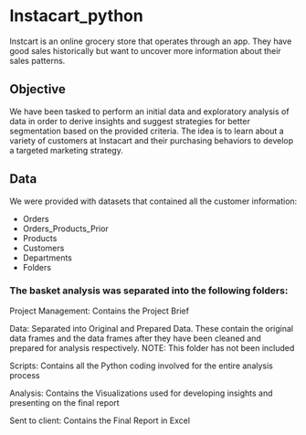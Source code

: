 # Instacart_python
Instcart is an online grocery store that operates through an app. They have good sales historically but want to uncover more information about their sales patterns.

## Objective
We have been tasked to perform an initial data and exploratory analysis of data in order to derive insights and suggest strategies for better segmentation based on the provided criteria. The idea is to learn about a variety of customers at Instacart and their purchasing behaviors to develop a targeted marketing strategy.

## Data
We were provided with datasets that contained all the customer information:

- Orders
- Orders_Products_Prior
- Products
- Customers
- Departments
- Folders
### The basket analysis was separated into the following folders:

Project Management: Contains the Project Brief

Data: Separated into Original and Prepared Data. These contain the original data frames and the data frames after they have been cleaned and prepared for analysis respectively. NOTE: This folder has not been included

Scripts: Contains all the Python coding involved for the entire analysis process

Analysis: Contains the Visualizations used for developing insights and presenting on the final report

Sent to client: Contains the Final Report in Excel
